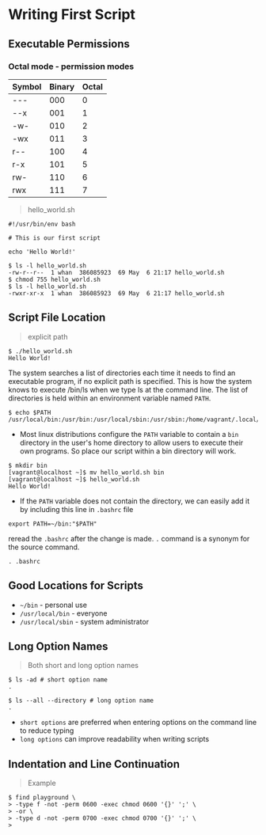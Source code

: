 # Writing First Script

## Executable Permissions

### Octal mode - permission modes

| Symbol | Binary | Octal | 
|--------|--------|-------|
| ---    | 000    | 0     |
| --x    | 001    | 1     |
| -w-    | 010    | 2     |
| -wx    | 011    | 3     |
| r--    | 100    | 4     |
| r-x    | 101    | 5     |
| rw-    | 110    | 6     |
| rwx    | 111    | 7     |


> hello_world.sh

```
#!/usr/bin/env bash

# This is our first script

echo 'Hello World!'
```

```
$ ls -l hello_world.sh 
-rw-r--r--  1 whan  386085923  69 May  6 21:17 hello_world.sh
$ chmod 755 hello_world.sh 
$ ls -l hello_world.sh 
-rwxr-xr-x  1 whan  386085923  69 May  6 21:17 hello_world.sh
```

## Script File Location

> explicit path

```
$ ./hello_world.sh 
Hello World!
```

The system searches a list of directories each time it needs to find an executable program, if no explicit path is specified. 
This is how the system knows to execute /bin/ls when we type ls at the command line. 
The list of directories is held within an environment variable named `PATH`.

```
$ echo $PATH
/usr/local/bin:/usr/bin:/usr/local/sbin:/usr/sbin:/home/vagrant/.local/bin:/home/vagrant/bin
```

- Most linux distributions configure the `PATH` variable to contain a `bin` directory in the user's home directory to
  allow users to execute their own programs. So place our script within a bin directory will work.

```
$ mkdir bin
[vagrant@localhost ~]$ mv hello_world.sh bin
[vagrant@localhost ~]$ hello_world.sh 
Hello World!
```

- If the `PATH` variable does not contain the directory, we can easily add it by including this line in `.bashrc` file

```
export PATH=~/bin:"$PATH"
```

reread the `.bashrc` after the change is made. `.` command is a synonym for the source command.

```
. .bashrc
```

## Good Locations for Scripts

- `~/bin` - personal use
- `/usr/local/bin` - everyone
- `/usr/local/sbin` - system administrator

## Long Option Names

> Both short and long option names

```
$ ls -ad # short option name
.

$ ls --all --directory # long option name
.
```

- `short options` are preferred when entering options on the command line to reduce typing
- `long options` can improve readability when writing scripts

## Indentation and Line Continuation

> Example

```
$ find playground \
> -type f -not -perm 0600 -exec chmod 0600 '{}' ';' \
> -or \
> -type d -not -perm 0700 -exec chmod 0700 '{}' ';' \
> 
```
